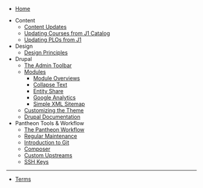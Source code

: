 <!-- docs/_sidebar.md -->

* [Home](/)
- Content
	* [Content Updates](/content-updates.md)
	* [Updating Courses from J1 Catalog](/updating-courses-catalog.md)
	* [Updating PLOs from J1](/updating-program-learning-outcomes.md)
- Design
	* [Design Principles](/design-principles.md)
- Drupal
	* [The Admin Toolbar](/the-admin-toolbar.md)
	* [Modules](/modules.md)
		* [Module Overviews](/module-overviews.md)
		* [Collapse Text](/collapse-text.md)
		* [Entity Share](/entity-share.md)
		* [Google Analytics](/google-analytics.md)
		* [Simple XML Sitemap](/simple-xml-sitemap.md)
	* [Customizing the Theme](/customizing-the-theme.md)
	* [Drupal Documentation](https://www.drupal.org/documentation)
- Pantheon Tools & Workflow
	* [The Pantheon Workflow](/the-pantheon-workflow.md)
	* [Regular Maintenance](/regular-maintenance.md)
	* [Introduction to Git](/introduction-to-git.md)
	* [Composer](/composer.md)
	* [Custom Upstreams](/custom-upstreams.md)
	* [SSH Keys](/ssh-keys.md)
- - - -
* [Terms](/terms.md)